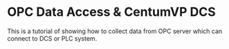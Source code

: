 # OPC Data Access & CentumVP DCS 
This is a tutorial of showing how to collect data from OPC server which can connect to DCS or PLC system.
